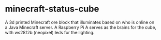 # minecraft-status-cube
A 3d printed Minecraft ore block that illuminates based on who is online on a Java Minecraft server. A Raspberry Pi A serves as the brains for the cube, with ws2812b (neopixel) leds for the lighting.
